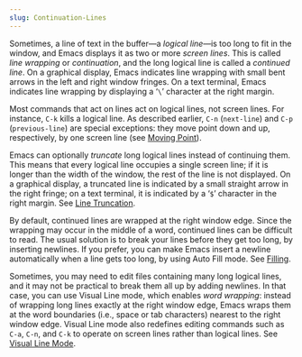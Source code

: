 ```yaml
---
slug: Continuation-Lines
---
```


Sometimes, a line of text in the buffer—a *logical line*—is too long to fit in the window, and Emacs displays it as two or more *screen lines*. This is called *line wrapping* or *continuation*, and the long logical line is called a *continued line*. On a graphical display, Emacs indicates line wrapping with small bent arrows in the left and right window fringes. On a text terminal, Emacs indicates line wrapping by displaying a ‘`\`’ character at the right margin.

Most commands that act on lines act on logical lines, not screen lines. For instance, `C-k` kills a logical line. As described earlier, `C-n` (`next-line`) and `C-p` (`previous-line`) are special exceptions: they move point down and up, respectively, by one screen line (see [Moving Point](/docs/emacs/Moving-Point)).

Emacs can optionally *truncate* long logical lines instead of continuing them. This means that every logical line occupies a single screen line; if it is longer than the width of the window, the rest of the line is not displayed. On a graphical display, a truncated line is indicated by a small straight arrow in the right fringe; on a text terminal, it is indicated by a ‘`$`’ character in the right margin. See [Line Truncation](/docs/emacs/Line-Truncation).

By default, continued lines are wrapped at the right window edge. Since the wrapping may occur in the middle of a word, continued lines can be difficult to read. The usual solution is to break your lines before they get too long, by inserting newlines. If you prefer, you can make Emacs insert a newline automatically when a line gets too long, by using Auto Fill mode. See [Filling](/docs/emacs/Filling).

Sometimes, you may need to edit files containing many long logical lines, and it may not be practical to break them all up by adding newlines. In that case, you can use Visual Line mode, which enables *word wrapping*: instead of wrapping long lines exactly at the right window edge, Emacs wraps them at the word boundaries (i.e., space or tab characters) nearest to the right window edge. Visual Line mode also redefines editing commands such as `C-a`, `C-n`, and `C-k` to operate on screen lines rather than logical lines. See [Visual Line Mode](/docs/emacs/Visual-Line-Mode).
